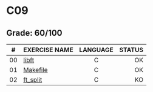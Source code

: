 # C09

## Grade: 60/100

|#	|EXERCISE NAME	                  	|LANGUAGE		|STATUS		
|:-:|:--								|:-:		  	|--:			
|00 |[libft](./ex00)					|C        		|OK
|01 |[Makefile](./ex01)					|C        		|OK
|02 |[ft_split](./ex02)					|C        		|KO
